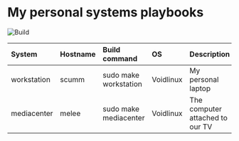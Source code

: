 # My personal systems playbooks

![Build](https://github.com/carlotm/dotfiles/actions/workflows/ci.yml/badge.svg)

| System | Hostname | Build command | OS | Description |
| :--- | :--- | :--- | :--- | :--- |
| workstation | scumm | sudo make workstation | Voidlinux | My personal laptop |
| mediacenter | melee | sudo make mediacenter | Voidlinux | The computer attached to our TV |
